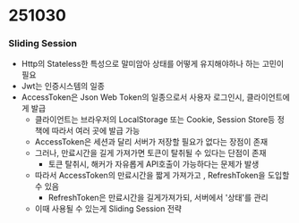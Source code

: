 # 251030



### Sliding Session

- Http의 Stateless한 특성으로 말미암아 상태를 어떻게 유지해야하나 하는 고민이 필요
- Jwt는 인증시스템의 일종
- AccessToken은 Json Web Token의 일종으로서 사용자 로그인시, 클라이언트에게 발급
  - 클라이언트는 브라우저의 LocalStorage 또는 Cookie, Session Store등 정책에 따라서 여러 곳에 발급 가능
  - AccessToken은 세션과 달리 서버가 저장할 필요가 없다는 장점이 존재
  - 그러나, 만료시간을 길게 가져가면 토큰이 탈취될 수 있다는 단점이 존재
    - 토큰 탈취시, 해커가 자유롭게 API호출이 가능하다는 문제가 발생
  - 따라서 AccessToken의 만료시간을 짧게 가져가고 , RefreshToken을 도입할수 있음
    - RefreshToken은 만료시간을 길게가져가되, 서버에서 '상태'를 관리
  - 이때 사용될 수 있는게 Sliding Session 전략

​	
